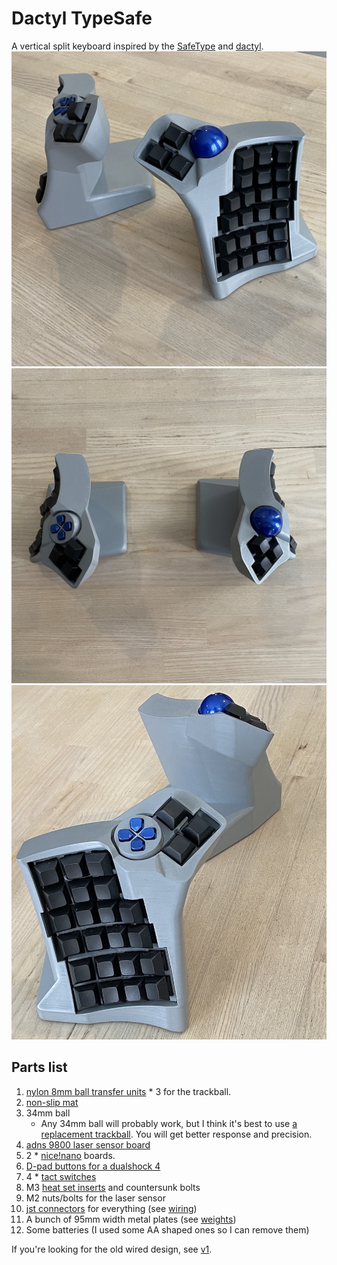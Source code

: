 # Dactyl TypeSafe
A vertical split keyboard inspired by the [SafeType](https://www.amazon.com/SafeType-Keyboard-Black-Color-V902/dp/B0049PFYWQ) and [dactyl](https://github.com/adereth/dactyl-keyboard).
![right](things/4x6-wireless/right_angled.jpg)
![both](things/4x6-wireless/top.jpg)
![top](things/4x6-wireless/left_angled.jpg)

## Parts list
1. [nylon 8mm ball transfer units](https://www.aliexpress.com/item/32839736943.html) * 3 for the trackball.
1. [non-slip mat](https://www.amazon.com/ROOS-Self-Stick-Anti-Skid-Furniture-Protectors/dp/B01K7JFXAA)
1. 34mm ball
    - Any 34mm ball will probably work, but I think it's best to use [a replacement trackball](https://www.aliexpress.com/item/4000351102541.html). You will get better response and precision.
1. [adns 9800 laser sensor board](https://www.tindie.com/products/jkicklighter/adns-9800-laser-motion-sensor/)
1. 2 * [nice!nano](https://nicekeyboards.com/nice-nano/) boards.
1. [D-pad buttons for a dualshock 4](https://www.aliexpress.com/item/32952683815.html)
1. 4 * [tact switches](https://www.amazon.com/100PCS-6X6x5mm-Silent-Tactile-switches/dp/B07Q4NM6PS)
1. M3 [heat set inserts](https://www.aliexpress.com/item/2255800878462496.html) and countersunk bolts
1. M2 nuts/bolts for the laser sensor
1. [jst connectors](https://www.aliexpress.com/item/2255800221261384.html) for everything (see [wiring](things/4x6-wireless/wiring.jpg))
1. A bunch of 95mm width metal plates (see [weights](things/4x6-wireless/weights.jpg))
1. Some batteries (I used some AA shaped ones so I can remove them)

If you're looking for the old wired design, see [v1](https://github.com/tewtham/dactyl-typesafe/releases/tag/1.0.0).
